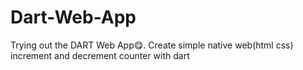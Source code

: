 # Dart-Web-App
Trying out the DART Web App😋. Create simple native web(html css) increment and decrement counter with dart
